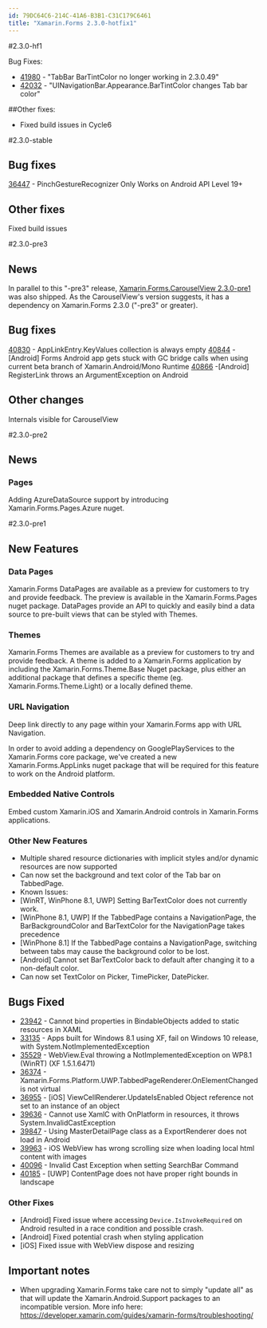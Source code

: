 ```yaml
---
id: 79DC64C6-214C-41A6-B3B1-C31C179C6461
title: "Xamarin.Forms 2.3.0-hotfix1"
---
```


#2.3.0-hf1

Bug Fixes:

* [41980](https://bugzilla.xamarin.com/show_bug.cgi?id=41980) - "TabBar BarTintColor no longer working in 2.3.0.49"  
* [42032](https://bugzilla.xamarin.com/show_bug.cgi?id=42032) - "UINavigationBar.Appearance.BarTintColor changes Tab bar color"  

##Other fixes:

* Fixed build issues in Cycle6

#2.3.0-stable

## Bug fixes ##

[36447](https://bugzilla.xamarin.com/show_bug.cgi?id=36447) - PinchGestureRecognizer Only Works on Android API Level 19+

## Other fixes ##
Fixed build issues


#2.3.0-pre3

## News ##
In parallel to this "-pre3" release, [Xamarin.Forms.CarouselView 2.3.0-pre1](http://forums.xamarin.com/discussion/69120/carouselview-2-3-0-pre1) was also shipped. As the CarouselView's version suggests, it has a dependency on Xamarin.Forms 2.3.0 ("-pre3" or greater).


## Bug fixes ##

[40830](https://bugzilla.xamarin.com/show_bug.cgi?id=40830) - AppLinkEntry.KeyValues collection is always empty
[40844](https://bugzilla.xamarin.com/show_bug.cgi?id=40844) - [Android] Forms Android app gets stuck with GC bridge calls when using current beta branch of Xamarin.Android/Mono Runtime
[40866](https://bugzilla.xamarin.com/show_bug.cgi?id=40866) -[Android] RegisterLink throws an ArgumentException on Android

## Other changes ##
Internals visible for CarouselView

#2.3.0-pre2

## News ##

### Pages ###
Adding AzureDataSource support by introducing Xamarin.Forms.Pages.Azure nuget.

#2.3.0-pre1

## New Features ##

### Data Pages ###
Xamarin.Forms DataPages are available as a preview for customers to try and provide feedback. The preview is available in the Xamarin.Forms.Pages nuget package. DataPages provide an API to quickly and easily bind a data source to pre-built views that can be styled with Themes.

### Themes ###
Xamarin.Forms Themes are available as a preview for customers to try and provide feedback. A theme is added to a Xamarin.Forms application by including the Xamarin.Forms.Theme.Base Nuget package, plus either an additional package that defines a specific theme (eg. Xamarin.Forms.Theme.Light) or a locally defined theme.

### URL Navigation ###
Deep link directly to any page within your Xamarin.Forms app with URL Navigation.

In order to avoid adding a dependency on GooglePlayServices to the Xamarin.Forms core package, we've created a new Xamarin.Forms.AppLinks nuget package that will be required for this feature to work on the Android platform.

### Embedded Native Controls ###
Embed custom Xamarin.iOS and Xamarin.Android controls in Xamarin.Forms applications.

### Other New Features ###
- Multiple shared resource dictionaries with implicit styles and/or dynamic resources are now supported
- Can now set the background and text color of the Tab bar on TabbedPage.
-  Known Issues:
  - [WinRT, WinPhone 8.1, UWP] Setting BarTextColor does not currently work.
  - [WinPhone 8.1, UWP] If the TabbedPage contains a NavigationPage, the BarBackgroundColor and BarTextColor for the NavigationPage takes precedence
  - [WinPhone 8.1] If the TabbedPage contains a NavigationPage, switching between tabs may cause the background color to be lost.
  - [Android] Cannot set BarTextColor back to default after changing it to a non-default color.
- Can now set TextColor on Picker, TimePicker, DatePicker.


## Bugs Fixed ##
- [23942](https://bugzilla.xamarin.com/show_bug.cgi?id=23942) - Cannot bind properties in BindableObjects added to static resources in XAML
- [33135](https://bugzilla.xamarin.com/show_bug.cgi?id=33135) - Apps built for Windows 8.1 using XF, fail on Windows 10 release, with System.NotImplementedException
- [35529](https://bugzilla.xamarin.com/show_bug.cgi?id=35529) - WebView.Eval throwing a NotImplementedException on WP8.1 (WinRT) (XF 1.5.1.6471)
- [36374](https://bugzilla.xamarin.com/show_bug.cgi?id=36374) - Xamarin.Forms.Platform.UWP.TabbedPageRenderer.OnElementChanged is not virtual
- [36955](https://bugzilla.xamarin.com/show_bug.cgi?id=36955) - [iOS] ViewCellRenderer.UpdateIsEnabled Object reference not set to an instance of an object
- [39636](https://bugzilla.xamarin.com/show_bug.cgi?id=39636) - Cannot use XamlC with OnPlatform in resources, it throws System.InvalidCastException
- [39847](https://bugzilla.xamarin.com/show_bug.cgi?id=39847) - Using MasterDetailPage class as a ExportRenderer does not load in Android
- [39963](https://bugzilla.xamarin.com/show_bug.cgi?id=39963) - iOS WebView has wrong scrolling size when loading local html content with images
- [40096](https://bugzilla.xamarin.com/show_bug.cgi?id=40096) - Invalid Cast Exception when setting SearchBar Command
- [40185](https://bugzilla.xamarin.com/show_bug.cgi?id=40185) - [UWP] ContentPage does not have proper right bounds in landscape

### Other Fixes ###
- [Android] Fixed issue where accessing `Device.IsInvokeRequired` on Android resulted in a race condition and possible crash.
- [Android] Fixed potential crash when styling application
- [iOS] Fixed issue with WebView dispose and resizing

## Important notes ##
- When upgrading Xamarin.Forms take care not to simply "update all" as that will update the Xamarin.Android.Support packages to an incompatible version. More info here: https://developer.xamarin.com/guides/xamarin-forms/troubleshooting/

